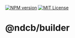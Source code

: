 [![NPM version][npm-shield]][npm-url]
[![MIT License][license-shield]][license-url]

# @ndcb/builder

[npm-shield]: https://img.shields.io/npm/v/@ndcb/builder.svg
[npm-url]: https://www.npmjs.com/package/@ndcb/builder

[license-shield]: https://img.shields.io/github/license/NDCB/generator.svg?style=flat
[license-url]: ./LICENSE.md
